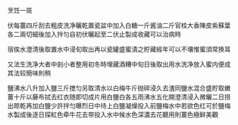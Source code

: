 烹饪一斑

伏每薑四斤刮去粗皮洗净曬乾置瓷盆中加入白糖一斤酱油二斤官桂大香陳皮紫蘇葉各二兩切細後加入拌匀自初伏曬起至二伏止製成收藏可以治病時

宿俟水澄清後取置水中浸旬取出再以瓷罐盛蜜漬之貯藏經年可以不壤惟蜜須常换耳



又法生洗净大者中剖小者整用初冬時埋藏酒糟中旬日後取出用水洗净放入蜜内便成其法较簡味則稍



鹽沸水八升加入鹽三斤搅匀另取清水以白梅牛斤抛碎浸久去渣同鹽水混合盛貯取嫩薑十斤以藤布拭去红衣随即切成片用白鹽白各五雨沸水五化開澄清浸入微曬二日捞出晾乾再加白鹽少許拌匀曝烈日中待上白鹽凝燥投入前鹽梅水中若欲色红可於鹽梅水製成後逐日探紅色牵牛花去带投入水中候水色深濃去花聽用則薑色極鲜美觀


